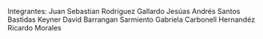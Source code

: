 Integrantes:
Juan Sebastian Rodriguez Gallardo
Jesúas Andrés Santos Bastidas
Keyner David Barrangan Sarmiento
Gabriela Carbonell Hernandéz
Ricardo Morales
